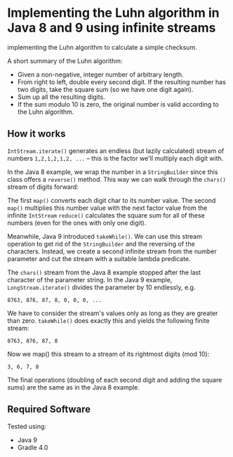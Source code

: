# Implementing the Luhn algorithm in Java 8 and 9 using infinite streams

 implementing the Luhn algorithm to calculate a simple checksum.
 
 A short summary of the Luhn algorithm:
 
 - Given a non-negative, integer number of arbitrary length.
 - From right to left, double every second digit. If the resulting number has two digits, take the square sum (so we have one digit again).
 - Sum up all the resulting digits.
 - If the sum modulo 10 is zero, the original number is valid according to the Luhn algorithm.
 
 ## How it works
 
 `IntStream.iterate()` generates an endless (but lazily calculated) stream of numbers `1,2,1,2,1,2, ...` – 
 this is the factor we'll multiply each digit with.
 
 In the Java 8 example, we wrap the number in a `StringBuilder` since this class offers a `reverse()` method. 
 This way we can walk through the `chars()` stream of digits forward:
 
 The first `map()` converts each digit char to its number value. 
 The second `map()` multiplies this number value with the next factor value from the infinite `IntStream`
 `reduce()` calculates the square sum for all of these numbers (even for the ones with only one digit). 

Meanwhile, Java 9 introduced `takeWhile()`. 
We can use this stream operation to get rid of the `StringBuilder` and the reversing of the characters. 
Instead, we create a second infinite stream from the number parameter and cut the stream with a suitable lambda predicate.

The `chars()` stream from the Java 8 example stopped after the last character of the parameter string. 
In the Java 9 example, `LongStream.iterate()` divides the parameter by 10 endlessly, e.g.

```
8763, 876, 87, 8, 0, 0, 0, ...
```
We have to consider the stream's values only as long as they are greater than zero. 
`takeWhile()` does exactly this and yields the following finite stream:

```
8763, 876, 87, 8
```

Now we map() this stream to a stream of its rightmost digits (mod 10):

```
3, 6, 7, 8
```

The final operations (doubling of each second digit and adding the square sums) are the same as in the Java 8 example.

## Required Software

Tested using:

- Java 9
- Gradle 4.0
